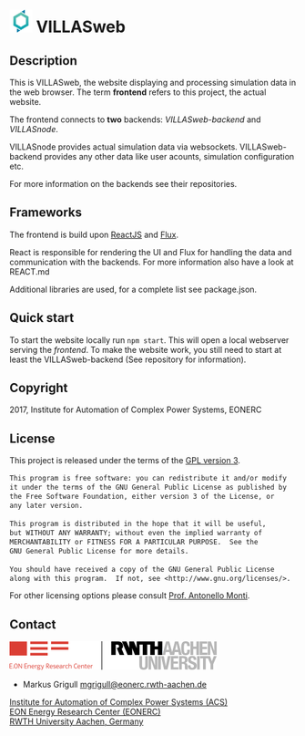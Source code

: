 # <img src="doc/pictures/villas_web.png" width=40 /> VILLASweb

## Description

This is VILLASweb, the website displaying and processing simulation data in the web browser. The term __frontend__ refers to this project, the actual website.

The frontend connects to __two__ backends: _VILLASweb-backend_ and _VILLASnode_.

VILLASnode provides actual simulation data via websockets. VILLASweb-backend provides any other data like user acounts, simulation configuration etc.

For more information on the backends see their repositories.

## Frameworks

The frontend is build upon [ReactJS](https://facebook.github.io/react/) and [Flux](https://facebook.github.io/flux/).

React is responsible for rendering the UI and Flux for handling the data and communication with the backends. For more information also have a look at REACT.md

Additional libraries are used, for a complete list see package.json.

## Quick start

To start the website locally run `npm start`. This will open a local webserver serving the _frontend_. To make the website work, you still need to start at least the VILLASweb-backend (See repository for information).

## Copyright

2017, Institute for Automation of Complex Power Systems, EONERC  

## License

This project is released under the terms of the [GPL version 3](COPYING.md).

```
This program is free software: you can redistribute it and/or modify
it under the terms of the GNU General Public License as published by
the Free Software Foundation, either version 3 of the License, or
any later version.

This program is distributed in the hope that it will be useful,
but WITHOUT ANY WARRANTY; without even the implied warranty of
MERCHANTABILITY or FITNESS FOR A PARTICULAR PURPOSE.  See the
GNU General Public License for more details.

You should have received a copy of the GNU General Public License
along with this program.  If not, see <http://www.gnu.org/licenses/>.
```

For other licensing options please consult [Prof. Antonello Monti](mailto:amonti@eonerc.rwth-aachen.de).

## Contact

[![EONERC ACS Logo](doc/pictures/eonerc_logo.png)](http://www.acs.eonerc.rwth-aachen.de)

 - Markus Grigull <mgrigull@eonerc.rwth-aachen.de>

[Institute for Automation of Complex Power Systems (ACS)](http://www.acs.eonerc.rwth-aachen.de)  
[EON Energy Research Center (EONERC)](http://www.eonerc.rwth-aachen.de)  
[RWTH University Aachen, Germany](http://www.rwth-aachen.de)  